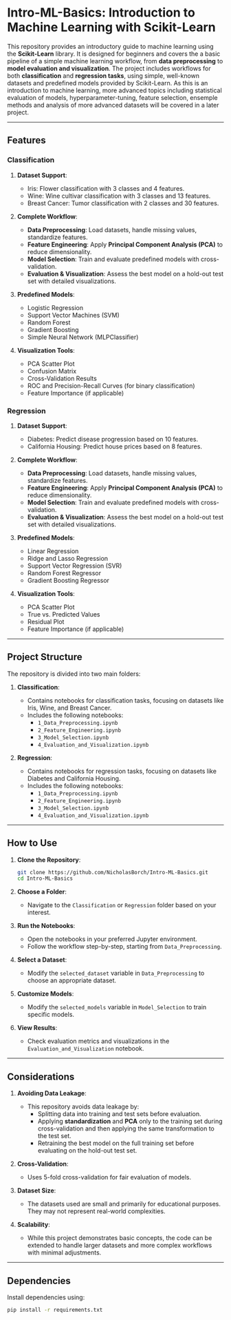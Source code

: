 # Intro-ML-Basics: Introduction to Machine Learning with Scikit-Learn

This repository provides an introductory guide to machine learning using the **Scikit-Learn** library. It is designed for beginners and covers the a basic pipeline of a simple machine learning workflow, from **data preprocessing** to **model evaluation and visualization**. The project includes workflows for both **classification** and **regression tasks**, using simple, well-known datasets and predefined models provided by Scikit-Learn. As this is an introduction to machine learning, more advanced topics including statistical evaluation of models, hyperparameter-tuning, feature selection, ensemple methods and analysis of more advanced datasets will be covered in a later project.

---

## Features

### Classification
1. **Dataset Support**:
   - Iris: Flower classification with 3 classes and 4 features.
   - Wine: Wine cultivar classification with 3 classes and 13 features.
   - Breast Cancer: Tumor classification with 2 classes and 30 features.

2. **Complete Workflow**:
   - **Data Preprocessing**: Load datasets, handle missing values, standardize features.
   - **Feature Engineering**: Apply **Principal Component Analysis (PCA)** to reduce dimensionality.
   - **Model Selection**: Train and evaluate predefined models with cross-validation.
   - **Evaluation & Visualization**: Assess the best model on a hold-out test set with detailed visualizations.

3. **Predefined Models**:
   - Logistic Regression
   - Support Vector Machines (SVM)
   - Random Forest
   - Gradient Boosting
   - Simple Neural Network (MLPClassifier)

4. **Visualization Tools**:
   - PCA Scatter Plot
   - Confusion Matrix
   - Cross-Validation Results
   - ROC and Precision-Recall Curves (for binary classification)
   - Feature Importance (if applicable)

### Regression
1. **Dataset Support**:
   - Diabetes: Predict disease progression based on 10 features.
   - California Housing: Predict house prices based on 8 features.

2. **Complete Workflow**:
   - **Data Preprocessing**: Load datasets, handle missing values, standardize features.
   - **Feature Engineering**: Apply **Principal Component Analysis (PCA)** to reduce dimensionality.
   - **Model Selection**: Train and evaluate predefined models with cross-validation.
   - **Evaluation & Visualization**: Assess the best model on a hold-out test set with detailed visualizations.

3. **Predefined Models**:
   - Linear Regression
   - Ridge and Lasso Regression
   - Support Vector Regression (SVR)
   - Random Forest Regressor
   - Gradient Boosting Regressor

4. **Visualization Tools**:
   - PCA Scatter Plot
   - True vs. Predicted Values
   - Residual Plot
   - Feature Importance (if applicable)

---

## Project Structure

The repository is divided into two main folders:

1. **Classification**:
   - Contains notebooks for classification tasks, focusing on datasets like Iris, Wine, and Breast Cancer.
   - Includes the following notebooks:
     - `1_Data_Preprocessing.ipynb`
     - `2_Feature_Engineering.ipynb`
     - `3_Model_Selection.ipynb`
     - `4_Evaluation_and_Visualization.ipynb`

2. **Regression**:
   - Contains notebooks for regression tasks, focusing on datasets like Diabetes and California Housing.
   - Includes the following notebooks:
     - `1_Data_Preprocessing.ipynb`
     - `2_Feature_Engineering.ipynb`
     - `3_Model_Selection.ipynb`
     - `4_Evaluation_and_Visualization.ipynb`

---

## How to Use

1. **Clone the Repository**:
   ```bash
   git clone https://github.com/NicholasBorch/Intro-ML-Basics.git
   cd Intro-ML-Basics

2. **Choose a Folder**:
   - Navigate to the `Classification` or `Regression` folder based on your interest.

3. **Run the Notebooks**:
   - Open the notebooks in your preferred Jupyter environment.
   - Follow the workflow step-by-step, starting from `Data_Preprocessing`.

4. **Select a Dataset**:
   - Modify the `selected_dataset` variable in `Data_Preprocessing` to choose an appropriate dataset.

5. **Customize Models**:
   - Modify the `selected_models` variable in `Model_Selection` to train specific models.

6. **View Results**:
   - Check evaluation metrics and visualizations in the `Evaluation_and_Visualization` notebook.

---

## Considerations

1. **Avoiding Data Leakage**:
   - This repository avoids data leakage by:
     - Splitting data into training and test sets before evaluation.
     - Applying **standardization** and **PCA** only to the training set during cross-validation and then applying the same transformation to the test set.
     - Retraining the best model on the full training set before evaluating on the hold-out test set.

2. **Cross-Validation**:
   - Uses 5-fold cross-validation for fair evaluation of models.

3. **Dataset Size**:
   - The datasets used are small and primarily for educational purposes. They may not represent real-world complexities.

4. **Scalability**:
   - While this project demonstrates basic concepts, the code can be extended to handle larger datasets and more complex workflows with minimal adjustments.

---

## Dependencies

Install dependencies using:
```bash
pip install -r requirements.txt
